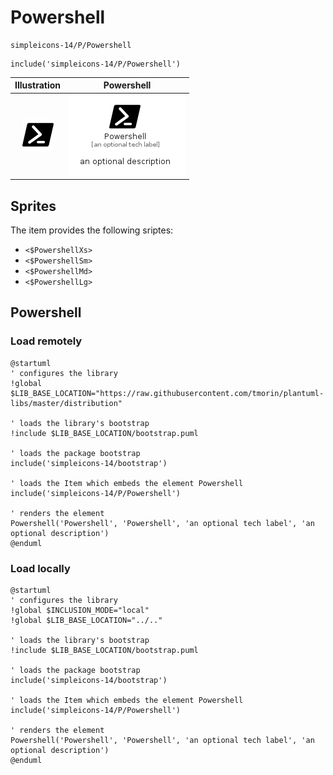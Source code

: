 # Powershell


```text
simpleicons-14/P/Powershell
```

```text
include('simpleicons-14/P/Powershell')
```



| Illustration | Powershell |
| :---: | :---: |
| ![illustration for Illustration](../../simpleicons-14/P/Powershell.png) | ![illustration for Powershell](../../simpleicons-14/P/Powershell.Local.png) |



## Sprites
The item provides the following sriptes:

- `<$PowershellXs>`
- `<$PowershellSm>`
- `<$PowershellMd>`
- `<$PowershellLg>`





## Powershell

### Load remotely
```plantuml
@startuml
' configures the library
!global $LIB_BASE_LOCATION="https://raw.githubusercontent.com/tmorin/plantuml-libs/master/distribution"

' loads the library's bootstrap
!include $LIB_BASE_LOCATION/bootstrap.puml

' loads the package bootstrap
include('simpleicons-14/bootstrap')

' loads the Item which embeds the element Powershell
include('simpleicons-14/P/Powershell')

' renders the element
Powershell('Powershell', 'Powershell', 'an optional tech label', 'an optional description')
@enduml
```

### Load locally
```plantuml
@startuml
' configures the library
!global $INCLUSION_MODE="local"
!global $LIB_BASE_LOCATION="../.."

' loads the library's bootstrap
!include $LIB_BASE_LOCATION/bootstrap.puml

' loads the package bootstrap
include('simpleicons-14/bootstrap')

' loads the Item which embeds the element Powershell
include('simpleicons-14/P/Powershell')

' renders the element
Powershell('Powershell', 'Powershell', 'an optional tech label', 'an optional description')
@enduml
```

